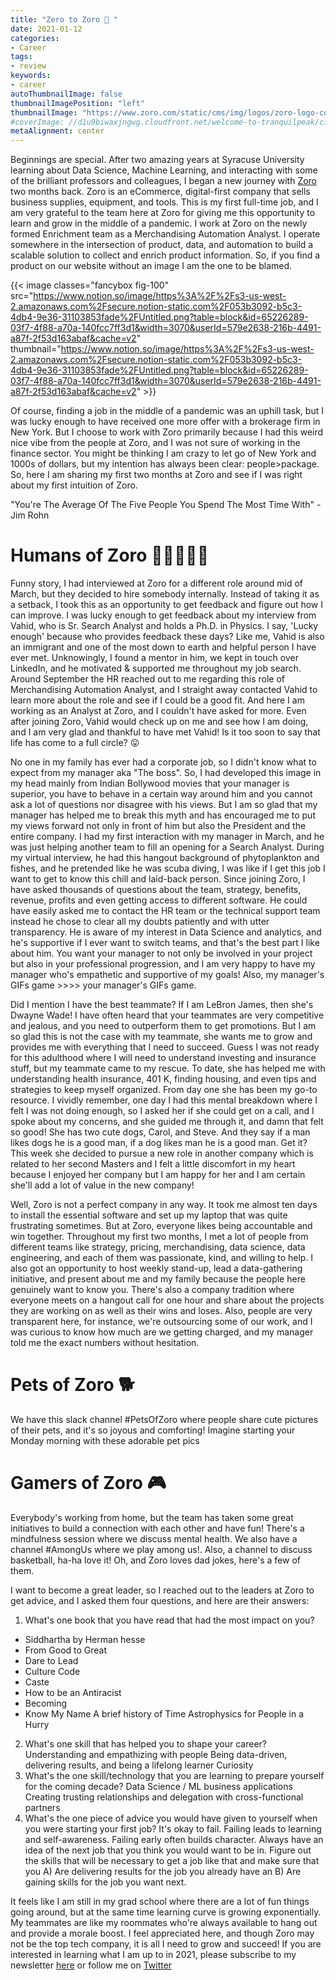 ```yaml
---
title: "Zero to Zoro 🚀 "
date: 2021-01-12
categories:
- Career
tags:
- review
keywords:
- career
autoThumbnailImage: false
thumbnailImagePosition: "left"
thumbnailImage: "https://www.zoro.com/static/cms/img/logos/zoro-logo-color-one-line-dot-com-high-res.png"
#coverImage: //d1u9biwaxjngwg.cloudfront.net/welcome-to-tranquilpeak/city.jpg
metaAlignment: center
---
```

Beginnings are special. After two amazing years at Syracuse University learning about Data Science, Machine Learning, and interacting with some of the brilliant professors and colleagues, I began a new journey with [Zoro](https://www.zoro.com/) two months back. Zoro is an eCommerce, digital-first company that sells business supplies, equipment, and tools. This is my first full-time job, and I am very grateful to the team here at Zoro for giving me this opportunity to learn and grow in the middle of a pandemic.
I work at Zoro on the newly formed Enrichment team as a Merchandising Automation Analyst. I operate somewhere in the intersection of product, data, and automation to build a scalable solution to collect and enrich product information. So, if you find a product on our website without an image I am the one to be blamed.

{{< image classes="fancybox fig-100" src="https://www.notion.so/image/https%3A%2F%2Fs3-us-west-2.amazonaws.com%2Fsecure.notion-static.com%2F053b3092-b5c3-4db4-9e36-31103853fade%2FUntitled.png?table=block&id=65226289-03f7-4f88-a70a-140fcc7ff3d1&width=3070&userId=579e2638-216b-4491-a87f-2f53d163abaf&cache=v2" thumbnail="https://www.notion.so/image/https%3A%2F%2Fs3-us-west-2.amazonaws.com%2Fsecure.notion-static.com%2F053b3092-b5c3-4db4-9e36-31103853fade%2FUntitled.png?table=block&id=65226289-03f7-4f88-a70a-140fcc7ff3d1&width=3070&userId=579e2638-216b-4491-a87f-2f53d163abaf&cache=v2" >}}

Of course, finding a job in the middle of a pandemic was an uphill task, but I was lucky enough to have received one more offer with a brokerage firm in New York. But I choose to work with Zoro primarily because I had this weird nice vibe from the people at Zoro, and I was not sure of working in the finance sector. You might be thinking I am crazy to let go of New York and 1000s of dollars, but my intention has always been clear: people>package. So, here I am sharing my first two months at Zoro and see if I was right about my first intuition of Zoro.

"You're The Average Of The Five People You Spend The Most Time With" - Jim Rohn
# Humans of Zoro 👩🏻‍🤝‍🧑🏼
Funny story, I had interviewed at Zoro for a different role around mid of March, but they decided to hire somebody internally. Instead of taking it as a setback, I took this as an opportunity to get feedback and figure out how I can improve. I was lucky enough to get feedback about my interview from Vahid, who is Sr. Search Analyst and holds a Ph.D. in Physics. I say, 'Lucky enough' because who provides feedback these days? Like me, Vahid is also an immigrant and one of the most down to earth and helpful person I have ever met. Unknowingly, I found a mentor in him, we kept in touch over LinkedIn, and he motivated & supported me throughout my job search. Around September the HR reached out to me regarding this role of Merchandising Automation Analyst, and I straight away contacted Vahid to learn more about the role and see if I could be a good fit. And here I am working as an Analyst at Zoro, and I couldn't have asked for more. Even after joining Zoro, Vahid would check up on me and see how I am doing, and I am very glad and thankful to have met Vahid! Is it too soon to say that life has come to a full circle? 😛

No one in my family has ever had a corporate job, so I didn't know what to expect from my manager aka "The boss". So, I had developed this image in my head mainly from Indian Bollywood movies that your manager is superior, you have to behave in a certain way around him and you cannot ask a lot of questions nor disagree with his views. But I am so glad that my manager has helped me to break this myth and has encouraged me to put my views forward not only in front of him but also the President and the entire company. I had my first interaction with my manager in March, and he was just helping another team to fill an opening for a Search Analyst. During my virtual interview, he had this hangout background of phytoplankton and fishes, and he pretended like he was scuba diving, I was like if I get this job I want to get to know this chill and laid-back person. Since joining Zoro, I have asked thousands of questions about the team, strategy, benefits, revenue, profits and even getting access to different software. He could have easily asked me to contact the HR team or the technical support team instead he chose to clear all my doubts patiently and with utter transparency. He is aware of my interest in Data Science and analytics, and he's supportive if I ever want to switch teams, and that's the best part I like about him. You want your manager to not only be involved in your project but also in your professional progression, and I am very happy to have my manager who's empathetic and supportive of my goals! Also, my manager's GIFs game >>>> your manager's GIFs game.

Did I mention I have the best teammate? If I am LeBron James, then she's Dwayne Wade! I have often heard that your teammates are very competitive and jealous, and you need to outperform them to get promotions. But I am so glad this is not the case with my teammate, she wants me to grow and provides me with everything that I need to succeed. Guess I was not ready for this adulthood where I will need to understand investing and insurance stuff, but my teammate came to my rescue. To date, she has helped me with understanding health insurance, 401 K, finding housing, and even tips and strategies to keep myself organized. From day one she has been my go-to resource. I vividly remember, one day I had this mental breakdown where I felt I was not doing enough, so I asked her if she could get on a call, and I spoke about my concerns, and she guided me through it, and damn that felt so good! She has two cute dogs, Carol, and Steve. And they say if a man likes dogs he is a good man, if a dog likes man he is a good man. Get it? This week she decided to pursue a new role in another company which is related to her second Masters and I felt a little discomfort in my heart because I enjoyed her company but I am happy for her and I am certain she'll add a lot of value in the new company!

Well, Zoro is not a perfect company in any way. It took me almost ten days to install the essential software and set up my laptop that was quite frustrating sometimes. But at Zoro, everyone likes being accountable and win together. Throughout my first two months, I met a lot of people from different teams like strategy, pricing, merchandising, data science, data engineering, and each of them was passionate, kind, and willing to help. 
I also got an opportunity to host weekly stand-up, lead a data-gathering initiative, and present about me and my family because the people here genuinely want to know you. There's also a company tradition where everyone meets on a hangout call for one hour and share about the projects they are working on as well as their wins and loses. Also, people are very transparent here, for instance, we're outsourcing some of our work, and I was curious to know how much are we getting charged, and my manager told me the exact numbers without hesitation.

# Pets of Zoro 🐕
We have this slack channel #PetsOfZoro where people share cute pictures of their pets, and it's so joyous and comforting! Imagine starting your Monday morning with these adorable pet pics

# Gamers of Zoro 🎮

Everybody's working from home, but the team has taken some great initiatives to build a connection with each other and have fun! There's a mindfulness session where we discuss mental health. We also have a channel #AmongUs where we play among us!. Also, a channel to discuss basketball, ha-ha love it! Oh, and Zoro loves dad jokes, here's a few of them.


I want to become a great leader, so I reached out to the leaders at Zoro to get advice, and I asked them four questions, and here are their answers:
1. What's one book that you have read that had the most impact on you?
- Siddhartha by Herman hesse
- From Good to Great
- Dare to Lead
- Culture Code
- Caste
- How to be an Antiracist
- Becoming
- Know My Name
A brief history of Time
Astrophysics for People in a Hurry
2. What's one skill that has helped you to shape your career?
Understanding and empathizing with people
Being data-driven, delivering results, and being a lifelong learner
Curiosity
3. What's the one skill/technology that you are learning to prepare yourself for the coming decade?
Data Science / ML business applications
Creating trusting relationships and delegation with cross-functional partners
4. What's the one piece of advice you would have given to yourself when you were starting your first job?
It's okay to fail. Failing leads to learning and self-awareness. Failing early often builds character.
Always have an idea of the next job that you think you would want to be in. Figure out the skills that will be necessary to get a job like that and make sure that you A) Are delivering results for the job you already have an B) Are gaining skills for the job you want next.

It feels like I am still in my grad school where there are a lot of fun things going around, but at the same time learning curve is growing exponentially. My teammates are like my roommates who're always available to hang out and provide a morale boost. I feel appreciated here, and though Zoro may not be the top tech company, it is all I need to grow and succeed!
If you are interested in learning what I am up to in 2021, please subscribe to my newsletter [here](https://harshdarji.substack.com/subscribe ) or follow me on [Twitter](https://twitter.com/harshdarji_4)


